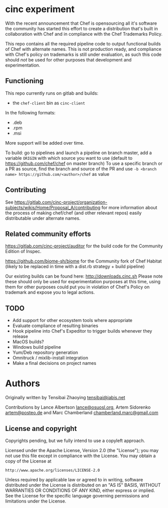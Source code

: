 # cinc experiment

With the recent announcement that Chef is opensourcing all it's software the community has started this effort to create a distribution that's built in collaboration with Chef and in compliance with the Chef Trademarks Policy.

This repo contains all the required pipeline code to output functional builds of Chef with alternate names. This is not production ready, and compliance with Chef's policy on trademarks is still under evaluation, as such this code should _not_ be used for other purposes that development and experimentation.

## Functioning

This repo currently runs on gitlab and builds:

- the `chef-client` bin as `cinc-client`

In the following formats:

- .deb
- .rpm
- .msi

More support will be added over time.

To build: go to pipelines and launch a pipeline on branch master, add a variable `ORIGIN` with which source you want to use (default to https://github.com/chef/chef on master branch)
To use a specific branch or a PR as source, find the branch and source of the PR and use `-b <branch name> https://github.com/<author>/chef` as value

## Contributing

See https://gitlab.com/cinc-project/organization-subjects/wikis/Home/Proposal_A/contributing for more information about the process of making chef/chef (and other relevant repos) easily distributable under alternate names.

## Related community efforts

https://gitlab.com/cinc-project/auditor for the build code for the Community Edition of Inspec.

https://github.com/biome-sh/biome for the Community fork of Chef Habitat (likely to be replaced in time with a dist.rb strategy + build pipeline)

Our existing builds can be found here: http://downloads.cinc.sh Please note these should only be used for experimentation purposes at this time, using them for other purposes could put you in violation of Chef's Policy on trademark and expose you to legal actions.

## TODO

- Add support for other ecosystem tools where appropriate
- Evaluate compliance of resulting binaries
- Hook pipeline into Chef's Expeditor to trigger builds whenever they release
- MacOS builds?
- Windows build pipeline
- Yum/Deb repository generation
- Omnitruck / mixlib-install integration
- Make a final decisions on project names

# Authors

Originally written by Tensibai Zhaoying tensibai@iabis.net

Contributions by Lance Albertson lance@osuosl.org, Artem Sidorenko artem@posteo.de and Marc Chamberland chamberland.marc@gmail.com

## License and copyright

Copyrights pending, but we fully intend to use a copyleft approach.

Licensed under the Apache License, Version 2.0 (the "License");
you may not use this file except in compliance with the License.
You may obtain a copy of the License at

    http://www.apache.org/licenses/LICENSE-2.0

Unless required by applicable law or agreed to in writing, software
distributed under the License is distributed on an "AS IS" BASIS,
WITHOUT WARRANTIES OR CONDITIONS OF ANY KIND, either express or implied.
See the License for the specific language governing permissions and
limitations under the License.

